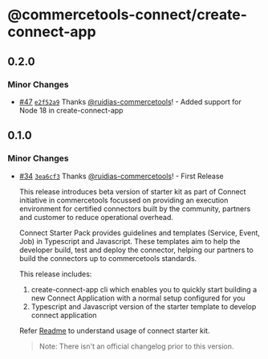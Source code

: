 # @commercetools-connect/create-connect-app

## 0.2.0

### Minor Changes

- [#47](https://github.com/commercetools/connect-application-kit/pull/47) [`e2f52a9`](https://github.com/commercetools/connect-application-kit/commit/e2f52a905b1f163fca0596d018820f2ca5cb554c) Thanks [@ruidias-commercetools](https://github.com/ruidias-commercetools)! - Added support for Node 18 in create-connect-app

## 0.1.0

### Minor Changes

- [#34](https://github.com/commercetools/connect-application-kit/pull/34) [`3ea6cf3`](https://github.com/commercetools/connect-application-kit/commit/3ea6cf39c01dc64b137c0071ffd566005a41000c) Thanks [@ruidias-commercetools](https://github.com/ruidias-commercetools)! - First Release

  This release introduces beta version of starter kit as part of Connect initiative in commercetools focussed on providing an execution environment for certified connectors built by the community, partners and customer to reduce operational overhead.

  Connect Starter Pack provides guidelines and templates (Service, Event, Job) in Typescript and Javascript. These templates aim to help the developer build, test and deploy the connector, helping our partners to build the connectors up to commercetools standards.

  This release includes:

  1. create-connect-app cli which enables you to quickly start building a new Connect Application with a normal setup configured for you
  2. Typescript and Javascript version of the starter template to develop connect application

  Refer [Readme](https://github.com/commercetools/connect-application-kit#readme) to understand usage of connect starter kit.

  > Note: There isn't an official changelog prior to this version.
